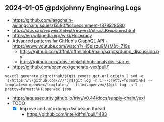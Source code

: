## 2024-01-05 @pdxjohnny Engineering Logs

- https://github.com/langchain-ai/langchain/issues/15580#issuecomment-1878528580
- https://docs.rs/reqwest/latest/reqwest/struct.Response.html
- https://en.wikipedia.org/wiki/Holacracy
- Advanced patterns for GitHub's GraphQL API - https://www.youtube.com/watch?v=i5pIszu9MeM&t=719s
  - https://github.com/dffml/dffml/blob/main/scripts/dump_discussion.py
  - https://github.com/toast-ninja/github-analytics-starter
- https://github.com/openvex/generate-vex/pull/1

```
vexctl generate pkg:github/$(git remote get-url origin | sed -e 's/https:\/\/github.com\///')@$(git log -n 1 --pretty=format:%H) --templates=.openvex/templates/ --file=.openvex/$(git log -n 1 --pretty=format:%H).openvex.json
```

- https://aquasecurity.github.io/trivy/v0.44/docs/supply-chain/vex/
- TODO
  - [x] Improve and auto dump discussion thread
    - https://github.com/intel/dffml/pull/1483